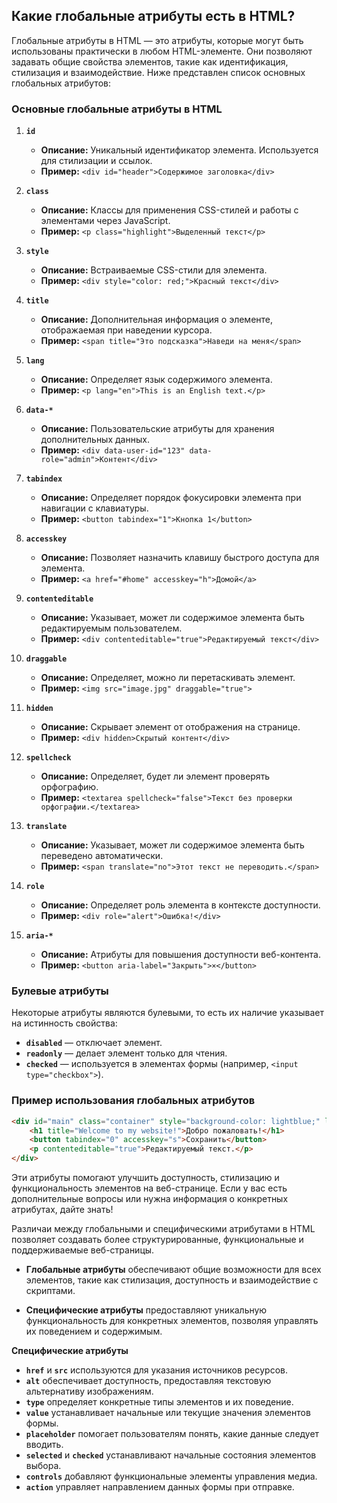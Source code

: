 ## Какие глобальные атрибуты есть в HTML?

Глобальные атрибуты в HTML — это атрибуты, которые могут быть использованы практически в любом HTML-элементе. Они позволяют задавать общие свойства элементов, такие как идентификация, стилизация и взаимодействие. Ниже представлен список основных глобальных атрибутов:

### Основные глобальные атрибуты в HTML

1. **`id`**
   - **Описание:** Уникальный идентификатор элемента. Используется для стилизации и ссылок.
   - **Пример:** `<div id="header">Содержимое заголовка</div>`

2. **`class`**
   - **Описание:** Классы для применения CSS-стилей и работы с элементами через JavaScript.
   - **Пример:** `<p class="highlight">Выделенный текст</p>`

3. **`style`**
   - **Описание:** Встраиваемые CSS-стили для элемента.
   - **Пример:** `<div style="color: red;">Красный текст</div>`

4. **`title`**
   - **Описание:** Дополнительная информация о элементе, отображаемая при наведении курсора.
   - **Пример:** `<span title="Это подсказка">Наведи на меня</span>`

5. **`lang`**
   - **Описание:** Определяет язык содержимого элемента.
   - **Пример:** `<p lang="en">This is an English text.</p>`

6. **`data-*`**
   - **Описание:** Пользовательские атрибуты для хранения дополнительных данных.
   - **Пример:** `<div data-user-id="123" data-role="admin">Контент</div>`

7. **`tabindex`**
   - **Описание:** Определяет порядок фокусировки элемента при навигации с клавиатуры.
   - **Пример:** `<button tabindex="1">Кнопка 1</button>`

8. **`accesskey`**
   - **Описание:** Позволяет назначить клавишу быстрого доступа для элемента.
   - **Пример:** `<a href="#home" accesskey="h">Домой</a>`

9. **`contenteditable`**
   - **Описание:** Указывает, может ли содержимое элемента быть редактируемым пользователем.
   - **Пример:** `<div contenteditable="true">Редактируемый текст</div>`

10. **`draggable`**
    - **Описание:** Определяет, можно ли перетаскивать элемент.
    - **Пример:** `<img src="image.jpg" draggable="true">`

11. **`hidden`**
    - **Описание:** Скрывает элемент от отображения на странице.
    - **Пример:** `<div hidden>Скрытый контент</div>`

12. **`spellcheck`**
    - **Описание:** Определяет, будет ли элемент проверять орфографию.
    - **Пример:** `<textarea spellcheck="false">Текст без проверки орфографии.</textarea>`

13. **`translate`**
    - **Описание:** Указывает, может ли содержимое элемента быть переведено автоматически.
    - **Пример:** `<span translate="no">Этот текст не переводить.</span>`

14. **`role`**
    - **Описание:** Определяет роль элемента в контексте доступности.
    - **Пример:** `<div role="alert">Ошибка!</div>`

15. **`aria-*`**
    - **Описание:** Атрибуты для повышения доступности веб-контента.
    - **Пример:** `<button aria-label="Закрыть">×</button>`

### Булевые атрибуты

Некоторые атрибуты являются булевыми, то есть их наличие указывает на истинность свойства:

- **`disabled`** — отключает элемент.
- **`readonly`** — делает элемент только для чтения.
- **`checked`** — используется в элементах формы (например, `<input type="checkbox">`).

### Пример использования глобальных атрибутов

```html
<div id="main" class="container" style="background-color: lightblue;" lang="en" data-role="user">
    <h1 title="Welcome to my website!">Добро пожаловать!</h1>
    <button tabindex="0" accesskey="s">Сохранить</button>
    <p contenteditable="true">Редактируемый текст.</p>
</div>
```

Эти атрибуты помогают улучшить доступность, стилизацию и функциональность элементов на веб-странице. Если у вас есть дополнительные вопросы или нужна информация о конкретных атрибутах, дайте знать!

Различаи между глобальными и специфическими атрибутами в HTML позволяет создавать более структурированные, функциональные и поддерживаемые веб-страницы. 

- **Глобальные атрибуты** обеспечивают общие возможности для всех элементов, такие как стилизация, доступность и взаимодействие с скриптами.
  
- **Специфические атрибуты** предоставляют уникальную функциональность для конкретных элементов, позволяя управлять их поведением и содержимым.

**Специфические атрибуты**
- **`href`** и **`src`** используются для указания источников ресурсов.
- **`alt`** обеспечивает доступность, предоставляя текстовую альтернативу изображениям.
- **`type`** определяет конкретные типы элементов и их поведение.
- **`value`** устанавливает начальные или текущие значения элементов формы.
- **`placeholder`** помогает пользователям понять, какие данные следует вводить.
- **`selected`** и **`checked`** устанавливают начальные состояния элементов выбора.
- **`controls`** добавляют функциональные элементы управления медиа.
- **`action`** управляет направлением данных формы при отправке.

